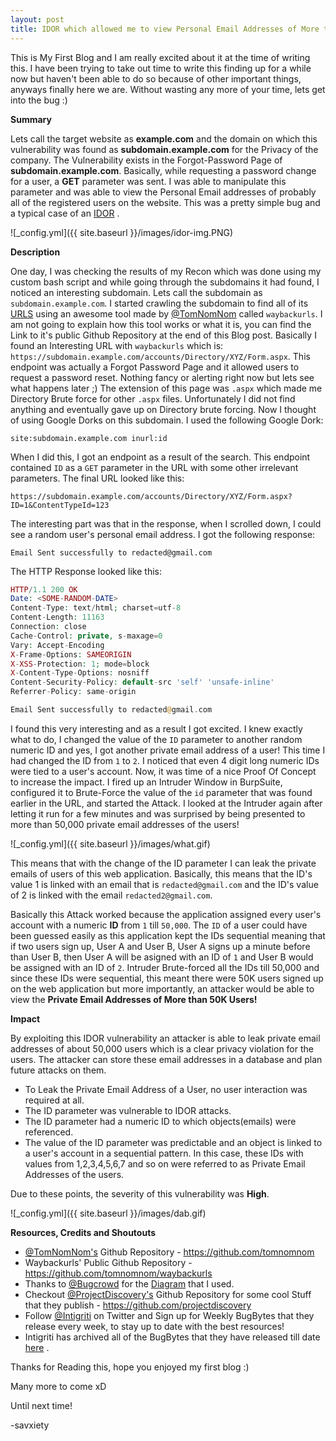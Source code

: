 ```yaml
---
layout: post
title: IDOR which allowed me to view Personal Email Addresses of More than 50K Users! 
---
```



This is My First Blog and I am really excited about it at the time of writing this. I have been trying to take out time to write this finding up for a while now but haven't been able to do so because of other important things, anyways finally here we are. Without wasting any more of your time, lets get into the bug :)

**Summary**


Lets call the target website as **example.com** and the domain on which this vulnerability was found as **subdomain.example.com** for the Privacy of the company. The Vulnerability exists in the Forgot-Password Page of **subdomain.example.com**. Basically, while requesting a password change for a user,  a **GET** parameter was sent. I was able to manipulate this parameter and was able to view the Personal Email addresses of probably all of the registered users on the website. This was a pretty simple bug and a typical case of an [IDOR](https://portswigger.net/web-security/access-control/idor) .



![_config.yml]({{ site.baseurl }}/images/idor-img.PNG)


**Description**


One day, I was checking the results of my Recon which was done using my custom bash script and while going through the subdomains it had found, I noticed an interesting subdomain. Lets call the subdomain as `subdomain.example.com`. I started crawling the subdomain to find all of its [URLS](https://developer.mozilla.org/en-US/docs/Learn/Common_questions/What_is_a_URL) using an awesome tool made by [@TomNomNom](https://twitter.com/tomnomnom) called `waybackurls`. I am not going to explain how this tool works or what it is, you can find the Link to it's public Github Repository at the end of this Blog post. Basically I found an Interesting URL with `waybackurls` which is:
`https://subdomain.example.com/accounts/Directory/XYZ/Form.aspx`. This endpoint was actually a Forgot Password Page and it allowed users to request a password reset. Nothing fancy or alerting right now but lets see what happens later ;) The extension of this page was `.aspx` which made me Directory Brute force for other `.aspx` files. Unfortunately I did not find anything and eventually gave up on Directory brute forcing. Now I thought of using Google Dorks on this subdomain. I used the following Google Dork:


`site:subdomain.example.com inurl:id`


When I did this, I got an endpoint as a result of the search. This endpoint contained `ID` as a `GET` parameter in the URL with some other irrelevant parameters. The final URL looked like this: 


`https://subdomain.example.com/accounts/Directory/XYZ/Form.aspx?ID=1&ContentTypeId=123`


The interesting part was that in the response, when I scrolled down, I could see a random user's personal email address. I got the following response:


`Email Sent successfully to redacted@gmail.com`



The HTTP Response looked like this:

```php
HTTP/1.1 200 OK
Date: <SOME-RANDOM-DATE>
Content-Type: text/html; charset=utf-8
Content-Length: 11163
Connection: close
Cache-Control: private, s-maxage=0
Vary: Accept-Encoding
X-Frame-Options: SAMEORIGIN
X-XSS-Protection: 1; mode=block
X-Content-Type-Options: nosniff
Content-Security-Policy: default-src 'self' 'unsafe-inline'
Referrer-Policy: same-origin

Email Sent successfully to redacted@gmail.com
```
I found this very interesting and as a result I got excited. I knew exactly what to do, I changed the value of the `ID` parameter to another random numeric ID and yes, I got another private email address of a user! This time I had changed the ID from `1` to `2`. I noticed that even 4 digit long numeric IDs were tied to a user's account. Now, it was time of a nice Proof Of Concept to increase the impact. I fired up an Intruder Window in BurpSuite, configured it to Brute-Force the value of the `id` parameter that was found earlier in the URL, and started the Attack. I looked at the Intruder again after letting it run for a few minutes and was surprised by being presented to more than 50,000 private email addresses of the users!

![_config.yml]({{ site.baseurl }}/images/what.gif)


This means that with the change of the ID parameter I can leak the private emails of users of this web application. Basically, this means that the ID's value 1 is linked with an email that is `redacted@gmail.com` and the ID's value of 2 is linked with the email `redacted2@gmail.com`.

Basically this Attack worked because the application assigned every user's account with a numeric **ID** from `1` till `50,000`. The `ID` of a user could have been guessed easily as this application kept the IDs sequential meaning that if two users sign up, User A and User B, User A signs up a minute before than User B, then User A will be asigned with an ID of `1` and User B would be assigned with an ID of `2`. Intruder Brute-forced all the IDs till 50,000 and since these IDs were sequential, this meant there were 50K users signed up on the web application but more importantly, an attacker would be able to view the **Private Email Addresses of More than 50K Users!** 


**Impact**


By exploiting this IDOR vulnerability an attacker is able to leak private email addresses of about 50,000 users which is a clear privacy violation for the users. The attacker can store these email addresses in a database and plan future attacks on them.

- To Leak the Private Email Address of a User, no user interaction was required at all.
- The ID parameter was vulnerable to IDOR attacks.
- The ID parameter had a numeric ID to which objects(emails) were referenced.
- The value of the ID parameter was predictable and an object is linked to a user's account in a sequential pattern. In this case, these IDs with values from 1,2,3,4,5,6,7 and so on were referred to as Private Email Addresses of the users.

Due to these points, the severity of this vulnerability was **High**.


![_config.yml]({{ site.baseurl }}/images/dab.gif)


**Resources, Credits and Shoutouts**

- [@TomNomNom's](https://twitter.com/tomnomnom) Github Repository - https://github.com/tomnomnom
- Waybackurls' Public Github Repository - https://github.com/tomnomnom/waybackurls
- Thanks to [@Bugcrowd](https://twitter.com/bugcrowd) for the [Diagram](https://github.com/savirsuda/savirsuda.github.io/blob/master/images/idor-img.PNG) that I used.
- Checkout [@ProjectDiscovery's](https://twitter.com/pdiscoveryio) Github Repository for some cool Stuff that they publish - https://github.com/projectdiscovery
- Follow [@Intigriti](https://twitter.com/intigriti) on Twitter and Sign up for Weekly BugBytes that they release every week, to stay up to date with the best resources!
- Intigriti has archived all of the BugBytes that they have released till date [here](https://blog.intigriti.com/category/bugbytes/) .


Thanks for Reading this, hope you enjoyed my first blog :)

Many more to come xD

Until next time!


-savxiety
